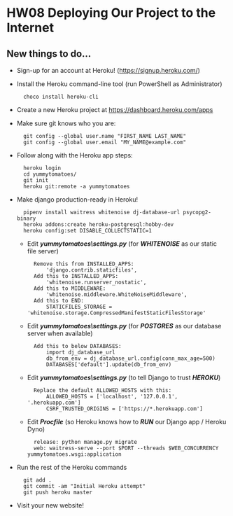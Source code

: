# HW08 Deploying Our Project to the Internet

## New things to do...

- Sign-up for an account at Heroku! (https://signup.heroku.com/)
- Install the Heroku command-line tool (run PowerShell as Administrator)

        choco install heroku-cli

- Create a new Heroku project at https://dashboard.heroku.com/apps
- Make sure git knows who you are:

        git config --global user.name "FIRST_NAME LAST_NAME"
        git config --global user.email "MY_NAME@example.com"

- Follow along with the Heroku app steps:

        heroku login
        cd yummytomatoes/
        git init
        heroku git:remote -a yummytomatoes

- Make django production-ready in Heroku!

        pipenv install waitress whitenoise dj-database-url psycopg2-binary
        heroku addons:create heroku-postgresql:hobby-dev
        heroku config:set DISABLE_COLLECTSTATIC=1

    - Edit ***yummytomatoes\settings.py*** (for ***WHITENOISE*** as our static file server)

            Remove this from INSTALLED_APPS:
                'django.contrib.staticfiles',
            Add this to INSTALLED_APPS:
                'whitenoise.runserver_nostatic',
            Add this to MIDDLEWARE:
                'whitenoise.middleware.WhiteNoiseMiddleware',
            Add this to END:
                STATICFILES_STORAGE = 'whitenoise.storage.CompressedManifestStaticFilesStorage'

    - Edit ***yummytomatoes\settings.py*** (for ***POSTGRES*** as our database server when available)

            Add this to below DATABASES:
                import dj_database_url
                db_from_env = dj_database_url.config(conn_max_age=500)
                DATABASES['default'].update(db_from_env)

    - Edit ***yummytomatoes\settings.py*** (to tell Django to trust ***HEROKU***)

            Replace the default ALLOWED_HOSTS with this:
                ALLOWED_HOSTS = ['localhost', '127.0.0.1', '.herokuapp.com']
                CSRF_TRUSTED_ORIGINS = ['https://*.herokuapp.com']

    - Edit ***Procfile*** (so Heroku knows how to ***RUN*** our Django app / Heroku Dyno)

            release: python manage.py migrate
            web: waitress-serve --port $PORT --threads $WEB_CONCURRENCY yummytomatoes.wsgi:application    

- Run the rest of the Heroku commands

        git add .
        git commit -am "Initial Heroku attempt"
        git push heroku master

- Visit your new website!